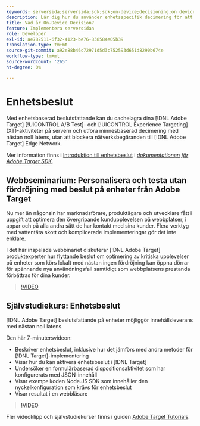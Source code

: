 ```yaml
---
keywords: serversida;serversida;sdk;sdk;on-device;decisioning;on device;ondevice;zero latency;latency;near-zero;node.js
description: Lär dig hur du använder enhetsspecifik decimering för att cachelagra dina [!DNL Target] A/B- och MVT-aktiviteter på servern för att utföra minnesbaserad decimering vid nästan noll latens.
title: Vad är On-Device Decision?
feature: Implementera serversidan
role: Developer
exl-id: ae782511-6f32-4123-be76-838584e05b39
translation-type: tm+mt
source-git-commit: a92e88b46c72971d5d3c752593d651d8290b674e
workflow-type: tm+mt
source-wordcount: '265'
ht-degree: 0%

---
```


# Enhetsbeslut

Med enhetsbaserad beslutsfattande kan du cachelagra dina [!DNL Adobe Target] [!UICONTROL A/B Test]- och [!UICONTROL Experience Targeting] (XT)-aktiviteter på servern och utföra minnesbaserad decimering med nästan noll latens, utan att blockera nätverksbegäranden till [!DNL Adobe Target] Edge Network.

Mer information finns i [Introduktion till enhetsbeslut](https://adobetarget-sdks.gitbook.io/docs/on-device-decisioning/introduction-to-on-device-decisioning) i *[dokumentationen för Adobe Target SDK](https://adobetarget-sdks.gitbook.io/docs/)*.

## Webbseminarium: Personalisera och testa utan fördröjning med beslut på enheter från Adobe Target

Nu mer än någonsin har marknadsförare, produktägare och utvecklare fått i uppgift att optimera den övergripande kundupplevelsen på webbplatser, i appar och på alla andra sätt de har kontakt med sina kunder. Flera verktyg med vattentäta skott och komplicerade implementeringar gör det inte enklare.

I det här inspelade webbinariet diskuterar [!DNL Adobe Target] produktexperter hur flyttande beslut om optimering av kritiska upplevelser på enheter som körs lokalt med nästan ingen fördröjning kan öppna dörrar för spännande nya användningsfall samtidigt som webbplatsens prestanda förbättras för dina kunder.

>[!VIDEO](https://video.tv.adobe.com/v/328148)

## Självstudiekurs: Enhetsbeslut

[!DNL Adobe Target] beslutsfattande på enheter möjliggör innehållsleverans med nästan noll latens.

Den här 7-minutersvideon:

* Beskriver enhetsbeslut, inklusive hur det jämförs med andra metoder för [!DNL Target]-implementering
* Visar hur du kan aktivera enhetsbeslut i [!DNL Target]
* Undersöker en formulärbaserad dispositionsaktivitet som har konfigurerats med JSON-innehåll
* Visar exempelkoden Node.JS SDK som innehåller den nyckelkonfiguration som krävs för enhetsbeslut
* Visar resultat i en webbläsare

>[!VIDEO](https://video.tv.adobe.com/v/329032)

Fler videoklipp och självstudiekurser finns i guiden [Adobe Target Tutorials](https://experienceleague.adobe.com/docs/target-learn/tutorials/overview.html).
